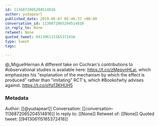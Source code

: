```yaml
---
id: 1136872065204514816
author: yudapearl
published_date: 2019-06-07 05:46:37 +00:00
conversation_id: 1136872065204514816
in_reply_to: None
retweet: None
quoted_tweet: 941306115165372416
type: tweet
tags:

---
```


@_MiguelHernan A different take on Cochran's contributions to #observational studies is available here: https://t.co/zMepynHLai, which emphasizes his "explanation of the mechanism by which the effect is produced" rather than "imitating" RCT's,
which #Bookofwhy advises against. https://t.co/oYq13KHUH5

### Metadata

Author: [[@yudapearl]]
Conversation: [[conversation-1136872065204514816]]
In reply to: [[None]]
Retweet of: [[None]]
Quoted tweet: [[941306115165372416]]
